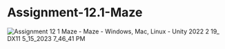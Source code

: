 # Assignment-12.1-Maze
 
![Assignment 12 1 Maze - Maze - Windows, Mac, Linux - Unity 2022 2 19_ _DX11_ 5_15_2023 7_46_41 PM](https://github.com/Jumdax/Assignment-12.1-Maze/assets/108894651/f984464d-f077-40a5-88f6-ae7302de6771)
